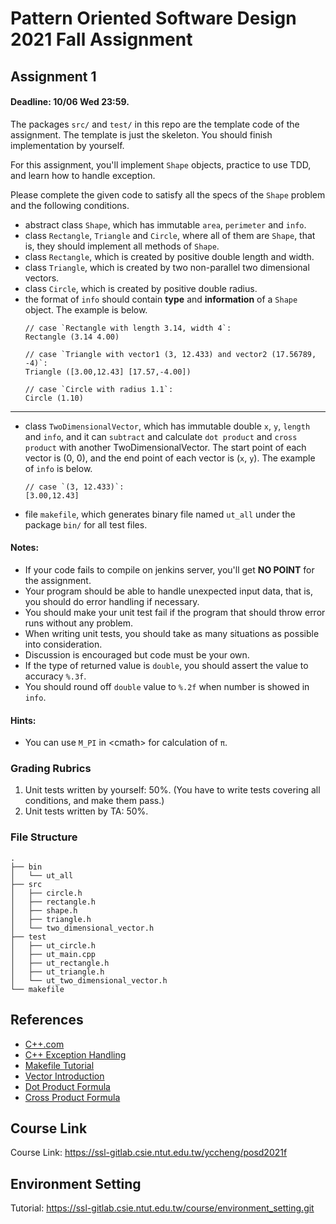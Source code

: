 # Pattern Oriented Software Design 2021 Fall Assignment

## Assignment 1
#### Deadline: 10/06 Wed 23:59.

The packages `src/` and `test/` in this repo are the template code of the 
assignment.
The template is just the skeleton.
You should finish implementation by yourself.

For this assignment, you'll implement `Shape` objects, practice to use TDD, and
learn how to handle exception.

Please complete the given code to satisfy all the specs of the `Shape` problem 
and the following conditions.

- abstract class `Shape`, which has immutable `area`, `perimeter` and `info`.
- class `Rectangle`, `Triangle` and `Circle`, where all of them are `Shape`, 
that is, they should implement all methods of `Shape`.
- class `Rectangle`, which is created by positive double length and width.
- class `Triangle`, which is created by two non-parallel two dimensional 
vectors.
- class `Circle`, which is created by positive double radius.
- the format of `info` should contain **type** and **information** of a `Shape` 
object. The example is below.
  ```
  // case `Rectangle with length 3.14, width 4`: 
  Rectangle (3.14 4.00)
  
  // case `Triangle with vector1 (3, 12.433) and vector2 (17.56789, -4)`: 
  Triangle ([3.00,12.43] [17.57,-4.00])

  // case `Circle with radius 1.1`:
  Circle (1.10)
  ```
---
- class `TwoDimensionalVector`, which has immutable double `x`, `y`, `length` 
and `info`, and it can `subtract` and calculate `dot product` and 
`cross product` with another TwoDimensionalVector. The start point of each 
vector is (0, 0), and the end point of each vector is (`x`, `y`). The example of 
`info` is below.
  ```
  // case `(3, 12.433)`:
  [3.00,12.43]
  ```
- file `makefile`, which generates binary file named `ut_all` under the package 
`bin/` for all test files.

#### Notes:
- If your code fails to compile on jenkins server, you'll get **NO POINT** for
the assignment.
- Your program should be able to handle unexpected input data, that is, you
should do error handling if necessary.
- You should make your unit test fail if the program that should throw error
runs without any problem.
- When writing unit tests, you should take as many situations as possible into
consideration.
- Discussion is encouraged but code must be your own.
- If the type of returned value is `double`, you should assert the value to 
accuracy `%.3f`.
- You should round off `double` value to `%.2f` when number is showed in `info`.

#### Hints:
- You can use `M_PI` in \<cmath> for calculation of `π`.

### Grading Rubrics
1. Unit tests written by yourself: 50%. (You have to write tests covering all 
conditions, and make them pass.)
2. Unit tests written by TA: 50%.

### File Structure
```
.
├── bin
│   └── ut_all
├── src
│   ├── circle.h
│   ├── rectangle.h
│   ├── shape.h
│   ├── triangle.h
│   └── two_dimensional_vector.h
├── test
│   ├── ut_circle.h
│   ├── ut_main.cpp
│   ├── ut_rectangle.h
│   ├── ut_triangle.h
│   └── ut_two_dimensional_vector.h
└── makefile
```


## References
- [C++.com](http://www.cplusplus.com/reference/)
- [C++ Exception Handling](https://www.tutorialspoint.com/cplusplus/cpp_exceptions_handling.htm)
- [Makefile Tutorial](https://ssl-gitlab.csie.ntut.edu.tw/course/makefile_tutorial)
- [Vector Introduction](https://mathinsight.org/cross_product_formula)
- [Dot Product Formula](https://mathinsight.org/dot_product_formula_components)
- [Cross Product Formula](https://mathinsight.org/cross_product_formula)

## Course Link
Course Link: https://ssl-gitlab.csie.ntut.edu.tw/yccheng/posd2021f

## Environment Setting
Tutorial: https://ssl-gitlab.csie.ntut.edu.tw/course/environment_setting.git